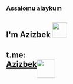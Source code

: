 ### Assalomu alaykum
## I'm Azizbek <img src="https://media.giphy.com/media/jsHXlTn1O2NOuAHB7A/giphy.gif" width="40px"/>
## t.me: <a style="display:flex;" href="https://t.me/azizbekfrontenddev">Azizbek<img src="https://media.giphy.com/media/YrCToijuRLEWOeEVAs/giphy.gif" width="50px" /><a/>

